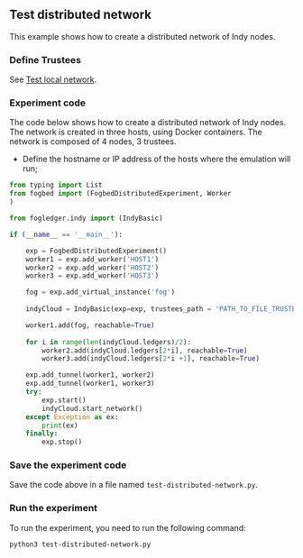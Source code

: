## Test distributed network

This example shows how to create a distributed network of Indy nodes.

### Define Trustees

See [Test local network](./test-local-network.md).

### Experiment code

The code below shows how to create a distributed network of Indy nodes. The network is created in three hosts, using Docker containers. The network is composed of 4 nodes, 3 trustees.

- Define the hostname or IP address of the hosts where the emulation will run;

```py
from typing import List
from fogbed import (FogbedDistributedExperiment, Worker
)

from fogledger.indy import (IndyBasic)

if (__name__ == '__main__'):

    exp = FogbedDistributedExperiment()
    worker1 = exp.add_worker('HOST1')
    worker2 = exp.add_worker('HOST2')
    worker3 = exp.add_worker('HOST3')

    fog = exp.add_virtual_instance('fog')
    
    indyCloud = IndyBasic(exp=exp, trustees_path = 'PATH_TO_FILE_TRUSTEES.csv', prefix='Node',  nodes_number=4)

    worker1.add(fog, reachable=True)
    
    for i in range(len(indyCloud.ledgers)/2):
        worker2.add(indyCloud.ledgers[2*i], reachable=True)
        worker3.add(indyCloud.ledgers[2*i +1], reachable=True)

    exp.add_tunnel(worker1, worker2)
    exp.add_tunnel(worker1, worker3)
    try:
        exp.start()
        indyCloud.start_network()
    except Exception as ex:
        print(ex)
    finally:
        exp.stop()

```

### Save the experiment code

Save the code above in a file named `test-distributed-network.py`.

### Run the experiment

To run the experiment, you need to run the following command:

```bash
python3 test-distributed-network.py
```